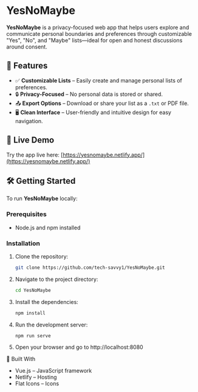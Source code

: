 # YesNoMaybe

**YesNoMaybe** is a privacy-focused web app that helps users explore and communicate personal boundaries and preferences through customizable "Yes", "No", and "Maybe" lists—ideal for open and honest discussions around consent.

## 🌟 Features

- ✅ **Customizable Lists** – Easily create and manage personal lists of preferences.
- 🔒 **Privacy-Focused** – No personal data is stored or shared.
- 📤 **Export Options** – Download or share your list as a `.txt` or PDF file.
- 🖥️ **Clean Interface** – User-friendly and intuitive design for easy navigation.

## 🚀 Live Demo

Try the app live here: [https://yesnomaybe.netlify.app/](https://yesnomaybe.netlify.app/)

## 🛠️ Getting Started

To run **YesNoMaybe** locally:

### Prerequisites

- Node.js and npm installed

### Installation

1. Clone the repository:
   ```bash
   git clone https://github.com/tech-savvy1/YesNoMaybe.git
   
2. Navigate to the project directory:
   ```bash
   cd YesNoMaybe
   
3. Install the dependencies: 
   ```bash
   npm install

5. Run the development server:
   ```bash
   npm run serve

6. Open your browser and go to http://localhost:8080


🧩 Built With
 - Vue.js – JavaScript framework
 - Netlify – Hosting
 - Flat Icons – Icons
